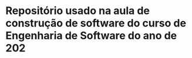# Repositório usado na aula de construção de software do curso de Engenharia de Software do ano de 202